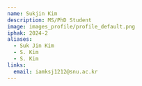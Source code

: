```yaml
---
name: Sukjin Kim
description: MS/PhD Student
image: images_profile/profile_default.png
iphak: 2024-2
aliases:
  - Suk Jin Kim
  - S. Kim
  - S. Kim
links:
  email: iamksj1212@snu.ac.kr
---
```


